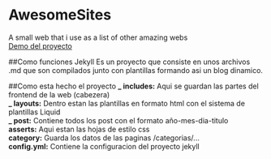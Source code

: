 # AwesomeSites
A small web that i use as a list of other amazing webs <br>
[Demo del proyecto](https://monkeyandres.github.io/AwesomeSites/)

##Como funciones Jekyll
Es un proyecto que consiste en unos archivos .md que son compilados junto con plantillas formando asi un blog dinamico.

##Como esta hecho el proyecto
**_ includes:** Aqui se guardan las partes del frontend de la web (cabezera) <br>
**_ layouts:** Dentro estan las plantillas en formato html con el sistema de plantillas Liquid<br>
**_ post:** Contiene todos los post con el formato año-mes-dia-titulo<br>
**asserts:** Aqui estan las hojas de estilo css<br>
**category:** Guarda los datos de las paginas /categorias/...<br>
**config.yml:** Contiene la configuracion del proyecto jekyll
